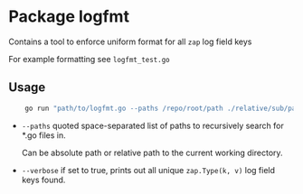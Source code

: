 # Package logfmt

Contains a tool to enforce uniform format for all `zap` log field keys

For example formatting see `logfmt_test.go`

## Usage

```sh
    go run "path/to/logfmt.go --paths /repo/root/path ./relative/sub/path" --verbose
```

- `--paths` quoted space-separated list of paths to recursively search for *.go files in.

    Can be absolute path or relative path to the current working directory.

- `--verbose` if set to true, prints out all unique `zap.Type(k, v)` log field keys found.

